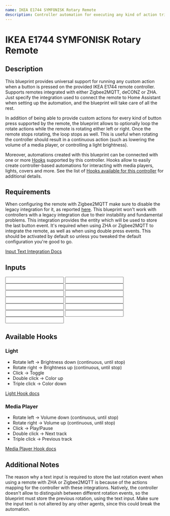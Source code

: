 ```yaml
---
name: IKEA E1744 SYMFONISK Rotary Remote
description: Controller automation for executing any kind of action triggered by an IKEA E1744 remote controller. Supports Zigbee2MQTT, deCONZ, ZHA.
---
```


# IKEA E1744 SYMFONISK Rotary Remote

## Description

This blueprint provides universal support for running any custom action when a button is pressed on the provided IKEA E1744 remote controller. Supports remotes integrated with either Zigbee2MQTT, deCONZ or ZHA. Just specify the integration used to connect the remote to Home Assistant when setting up the automation, and the blueprint will take care of all the rest.

In addition of being able to provide custom actions for every kind of button press supported by the remote, the blueprint allows to optionally loop the rotate actions while the remote is rotating either left or right. Once the remote stops rotating, the loop stops as well. This is useful when rotating the controller should result in a continuous action (such as lowering the volume of a media player, or controlling a light brightness).

Moreover, automations created with this blueprint can be connected with one or more [Hooks](https://epmatt.github.io/awesome-ha-blueprints/blueprints/hooks) supported by this controller.
Hooks allow to easily create controller-based automations for interacting with media players, lights, covers and more. See the list of [Hooks available for this controller](https://epmatt.github.io/awesome-ha-blueprints/blueprints/controllers/ikea_e1744#available-hooks) for additional details.

## Requirements

<Requirement
 id='zigbee2mqtt'>
 When configuring the remote with Zigbee2MQTT make sure to disable the legacy integration for it, as reported [here](https://www.zigbee2mqtt.io/devices/E1744.html#legacy-integration). This blueprint won't work with controllers with a legacy integration due to their instability and fundamental problems.
</Requirement>
<Requirement
 id='zha'
 />
<Requirement
 id='deconz'
 />
<Requirement
 name='Input Text Integration'
 required='ZHA, Zigbee2MQTT, double press action'>
 This integration provides the entity which will be used to store the last button event. It's required when using ZHA or Zigbee2MQTT to integrate the remote, as well as when using double press events. This should be activated by default so unless you tweaked the default configuration you're good to go.

[Input Text Integration Docs](https://www.home-assistant.io/integrations/input_text/)
</Requirement>

## Inputs

<Input
 name='Integration'
 description='Integration used for connecting the remote with Home Assistant. Select "Zigbee2MQTT", "deCONZ" or "ZHA".'
 selector='select'
 required
 />
<Input
 name='Remote'
 description='The IKEA remote to use for the automation. Choose a value only if the remote is integrated with deCONZ or ZHA.'
 selector='device'
 required='ZHA, deCONZ'
 />
<Input
 name='Remote Action Sensor'
 description='The action sensor of the IKEA remote to use for the automation. Choose a value only if the remote is integrated with Zigbee2MQTT.'
 selector='entity'
 required='Zigbee2MQTT'
 />
<Input
name='Rotate left'
description='Action to run on rotate left.'
selector='action'
/>
<Input
 name='Rotate left stop'
 description='Action to run when stopping to rotate left the remote.'
 selector='action'
 />
<Input
 name='Rotate right'
 description='Action to run on rotate right.'
 selector='action'
 />
<Input
 name='Rotate right stop'
 description='Action to run when stopping to rotate right the remote.'
 selector='action'
 />
<Input
 name='Click'
 description='Click'
 selector='action'
 />
<Input
 name='Double click'
 description='Action to run on remote double click.'
 selector='action'
 />
<Input
 name='Triple click'
 description='Action to run on remote triple click.'
 selector='action'
 />
<Input
 name='Rotate Left - loop until stop'
 description='Loop the rotate left action until the remote stops rotating left.'
 selector='boolean'
 />
<Input
 name='Rotate Right - loop until stop'
 description='Loop the rotate right action until the remote stops rotating right.'
 selector='boolean'
 />
<Input
 name='Helper - Last Controller Event'
 description='Input Text used to store the last event fired by the controller. Provide an entity only if the remote is integrated with ZHA or Zigbee2MQTT.'
 required='ZHA, Zigbee2MQTT'
 selector='entity'
 />

## Available Hooks

### Light

- Rotate left -> Brightness down (continuous, until stop)
- Rotate right -> Brightness up (continuous, until stop)
- Click -> Toggle
- Double click -> Color up
- Triple click -> Color down

[Light Hook docs](https://epmatt.github.io/awesome-ha-blueprints/blueprints/hooks/light)

### Media Player

- Rotate left -> Volume down (continuous, until stop)
- Rotate right -> Volume up (continuous, until stop)
- Click -> Play/Pause
- Double click -> Next track
- Triple click -> Previous track

[Media Player Hook docs](https://epmatt.github.io/awesome-ha-blueprints/blueprints/hooks/media_player)

## Additional Notes

The reason why a text input is required to store the last rotation event when using a remote with ZHA or Zigbee2MQTT is because of the actions mapping for the controller with these integrations. Natively, the controller doesn't allow to distinguish between different rotation events, so the blueprint must store the previous rotation, using the text input. Make sure the input text is not altered by any other agents, since this could break the automation.
